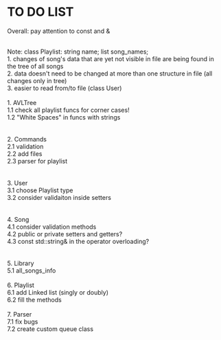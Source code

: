 # TO DO LIST

Overall: pay attention to const and &

<br>Note: class Playlist: string name; list<string> song_names;
<br>      1. changes of song's data that are yet not visible in file are being found in the tree of all songs
<br>      2. data doesn't need to be changed at more than one structure in file (all changes only in tree)
<br>      3. easier to read from/to file (class User)
<br>
<br>1. AVLTree
<br>  1.1 check all playlist funcs for corner cases!
<br>  1.2 "White Spaces" in funcs with strings
<br>  
<br>2. Commands
<br>  2.1 validation
<br>  2.2 add files
<br>  2.3 parser for playlist
<br>  
<br>3. User
<br>  3.1 choose Playlist type
<br>  3.2 consider validaiton inside setters
<br>  
<br>4. Song
<br>  4.1 consider validation methods
<br>  4.2 public or private setters and getters?
<br>  4.3 const std::string& in the operator overloading?
<br>  
<br>5. Library
<br>  5.1 all_songs_info
<br>
<br>6. Playlist
<br>  6.1 add Linked list (singly or doubly)
<br>  6.2 fill the methods
<br>
<br>7. Parser
<br>  7.1 fix bugs
<br>  7.2 create custom queue class

<img src="https://octocat-generator-assets.githubusercontent.com/my-octocat-1608367107981.png" id="octocat" alt="" />
